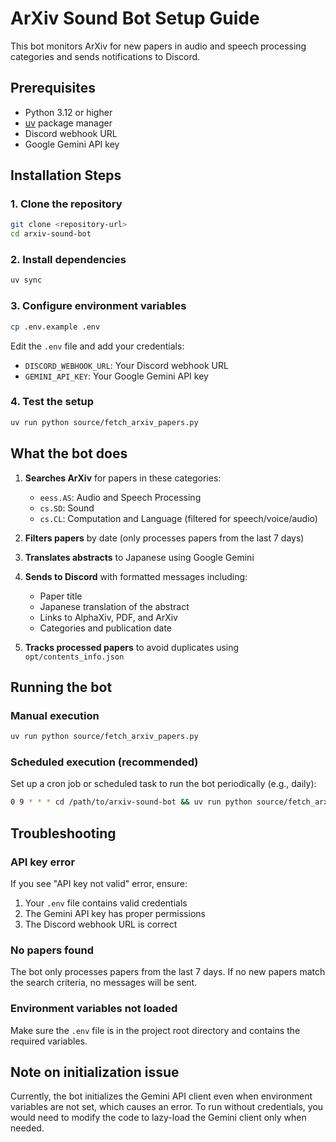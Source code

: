 # ArXiv Sound Bot Setup Guide

This bot monitors ArXiv for new papers in audio and speech processing categories and sends notifications to Discord.

## Prerequisites

- Python 3.12 or higher
- [uv](https://github.com/astral-sh/uv) package manager
- Discord webhook URL
- Google Gemini API key

## Installation Steps

### 1. Clone the repository
```bash
git clone <repository-url>
cd arxiv-sound-bot
```

### 2. Install dependencies
```bash
uv sync
```

### 3. Configure environment variables
```bash
cp .env.example .env
```

Edit the `.env` file and add your credentials:
- `DISCORD_WEBHOOK_URL`: Your Discord webhook URL
- `GEMINI_API_KEY`: Your Google Gemini API key

### 4. Test the setup
```bash
uv run python source/fetch_arxiv_papers.py
```

## What the bot does

1. **Searches ArXiv** for papers in these categories:
   - `eess.AS`: Audio and Speech Processing
   - `cs.SD`: Sound
   - `cs.CL`: Computation and Language (filtered for speech/voice/audio)

2. **Filters papers** by date (only processes papers from the last 7 days)

3. **Translates abstracts** to Japanese using Google Gemini

4. **Sends to Discord** with formatted messages including:
   - Paper title
   - Japanese translation of the abstract
   - Links to AlphaXiv, PDF, and ArXiv
   - Categories and publication date

5. **Tracks processed papers** to avoid duplicates using `opt/contents_info.json`

## Running the bot

### Manual execution
```bash
uv run python source/fetch_arxiv_papers.py
```

### Scheduled execution (recommended)
Set up a cron job or scheduled task to run the bot periodically (e.g., daily):
```bash
0 9 * * * cd /path/to/arxiv-sound-bot && uv run python source/fetch_arxiv_papers.py
```

## Troubleshooting

### API key error
If you see "API key not valid" error, ensure:
1. Your `.env` file contains valid credentials
2. The Gemini API key has proper permissions
3. The Discord webhook URL is correct

### No papers found
The bot only processes papers from the last 7 days. If no new papers match the search criteria, no messages will be sent.

### Environment variables not loaded
Make sure the `.env` file is in the project root directory and contains the required variables.

## Note on initialization issue

Currently, the bot initializes the Gemini API client even when environment variables are not set, which causes an error. To run without credentials, you would need to modify the code to lazy-load the Gemini client only when needed.